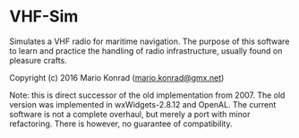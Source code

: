 VHF-Sim
=======

Simulates a VHF radio for maritime navigation. The purpose of this software
to learn and practice the handling of radio infrastructure, usually found
on pleasure crafts.

Copyright (c) 2016 Mario Konrad (mario.konrad@gmx.net)

Note: this is direct successor of the old implementation from 2007. The old
      version was implemented in wxWidgets-2.8.12 and OpenAL. The current
      software is not a complete overhaul, but merely a port with minor
      refactoring.
      There is however, no guarantee of compatibility.

